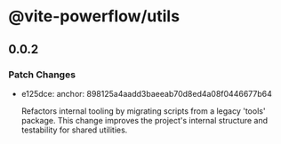 # @vite-powerflow/utils

## 0.0.2

### Patch Changes

- e125dce: anchor: 898125a4aadd3baeeab70d8ed4a08f0446677b64

  Refactors internal tooling by migrating scripts from a legacy 'tools' package. This change improves the project's internal structure and testability for shared utilities.
